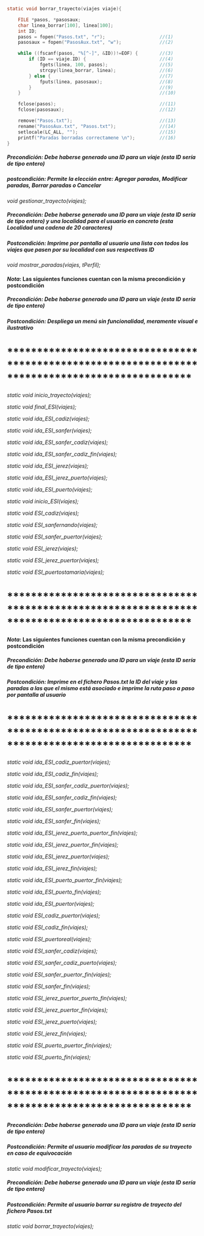 ```c
static void borrar_trayecto(viajes viaje){

    FILE *pasos, *pasosaux;
    char linea_borrar[100], linea[100];
    int ID;
    pasos = fopen("Pasos.txt", "r");                    //(1)
    pasosaux = fopen("PasosAux.txt", "w");              //(2)

    while ((fscanf(pasos, "%[^-]", &ID))!=EOF) {        //(3)
        if (ID == viaje.ID) {                           //(4)
            fgets(linea, 100, pasos);                   //(5)
            strcpy(linea_borrar, linea);                //(6)
        } else {                                        //(7)
            fputs(linea, pasosaux);                     //(8)
        }                                               //(9)
    }                                                   //(10)

    fclose(pasos);                                      //(11)
    fclose(pasosaux);                                   //(12)

    remove("Pasos.txt");                                //(13)
    rename("PasosAux.txt", "Pasos.txt");                //(14)
    setlocale(LC_ALL, "");                              //(15)
    printf("Paradas borradas correctamene \n");         //(16)
}                                   
```


##### **Precondición:** Debe haberse generado una ID para un viaje (esta ID sería de tipo entero)
##### **postcondición:** Permite la elección entre: Agregar paradas, Modificar paradas, Borrar paradas o Cancelar
*void gestionar_trayecto(viajes);*


##### **Precondición:** Debe haberse generado una ID para un viaje (esta ID sería de tipo entero) y una localidad para el usuario en concreto (esta Localidad una cadena de 20 caracteres)
##### **Postcondición:** Imprime por pantalla al usuario una lista con todos los viajes que pasen por su localidad con sus respectivas ID
*void mostrar_paradas(viajes, tPerfil);*


#### *Nota*: Las siguientes funciones cuentan con la misma precondición y postcondición
##### **Precondición:** Debe haberse generado una ID para un viaje (esta ID sería de tipo entero)
##### **Postcondición:** Despliega un menú sin funcionalidad, meramente visual e ilustrativo
# ***********************************************************************************************


*static void inicio_trayecto(viajes);*

*static void final_ESI(viajes);*

*static void ida_ESI_cadiz(viajes);*

*static void ida_ESI_sanfer(viajes);*

*static void ida_ESI_sanfer_cadiz(viajes);*

*static void ida_ESI_sanfer_cadiz_fin(viajes);*

*static void ida_ESI_jerez(viajes);*

*static void ida_ESI_jerez_puerto(viajes);*

*static void ida_ESI_puerto(viajes);*

*static void inicio_ESI(viajes);*

*static void ESI_cadiz(viajes);*

*static void ESI_sanfernando(viajes);*

*static void ESI_sanfer_puertor(viajes);*

*static void ESI_jerez(viajes);*

*static void ESI_jerez_puertor(viajes);*

*static void ESI_puertostamaria(viajes);*


# ***********************************************************************************************



#### *Nota*: Las siguientes funciones cuentan con la misma precondición y postcondición
##### **Precondición:** Debe haberse generado una ID para un viaje (esta ID sería de tipo entero)
##### **Postcondición:** Imprime en el fichero Pasos.txt la ID del viaje y las paradas a las que el mismo está asociado e imprime la ruta paso a paso por pantalla al usuario
# ***********************************************************************************************


*static void ida_ESI_cadiz_puertor(viajes);*

*static void ida_ESI_cadiz_fin(viajes);*

*static void ida_ESI_sanfer_cadiz_puertor(viajes);*

*static void ida_ESI_sanfer_cadiz_fin(viajes);*

*static void ida_ESI_sanfer_puertor(viajes);*

*static void ida_ESI_sanfer_fin(viajes);*

*static void ida_ESI_jerez_puerto_puertor_fin(viajes);*

*static void ida_ESI_jerez_puertor_fin(viajes);*

*static void ida_ESI_jerez_puertor(viajes);*

*static void ida_ESI_jerez_fin(viajes);*

*static void ida_ESI_puerto_puertor_fin(viajes);*

*static void ida_ESI_puerto_fin(viajes);*

*static void ida_ESI_puertor(viajes);*

*static void ESI_cadiz_puertor(viajes);*

*static void ESI_cadiz_fin(viajes);*

*static void ESI_puertoreal(viajes);*

*static void ESI_sanfer_cadiz(viajes);*

*static void ESI_sanfer_cadiz_puerto(viajes);*

*static void ESI_sanfer_puertor_fin(viajes);*

*static void ESI_sanfer_fin(viajes);*

*static void ESI_jerez_puertor_puerto_fin(viajes);*

*static void ESI_jerez_puertor_fin(viajes);*

*static void ESI_jerez_puerto(viajes);*

*static void ESI_jerez_fin(viajes);*

*static void ESI_puerto_puertor_fin(viajes);*

*static void ESI_puerto_fin(viajes);*


# ***********************************************************************************************



##### Precondición: Debe haberse generado una ID para un viaje (esta ID sería de tipo entero)
##### Postcondición: Permite al usuario modificar las paradas de su trayecto en caso de equivocación
*static void modificar_trayecto(viajes);*



##### Precondición: Debe haberse generado una ID para un viaje (esta ID sería de tipo entero)
##### Postcondición: Permite al usuario borrar su registro de trayecto del fichero Pasos.txt
*static void borrar_trayecto(viajes);*
